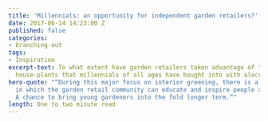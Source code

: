 ```yaml
---
title: 'Millennials: an opportunity for independent garden retailers?'
date: 2017-06-14 14:23:00 Z
published: false
categories:
- branching-out
tags:
- Inspiration
excerpt-text: To what extent have garden retailers taken advantage of the trend for
  house-plants that millennials of all ages have bought into with alacrity?
hero-quote: "“During this major focus on interior greening, there is a window of opportunity
  in which the garden retail community can educate and inspire people about gardening.
  A chance to bring young gardeners into the fold longer term.”"
length: One to two minute read
---
```


